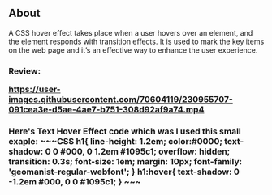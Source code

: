 ## About 
A CSS hover effect takes place when a user hovers over an element, and the element responds with transition effects. It is used to mark the key items on the web page and it’s an effective way to enhance the user experience.

<h3>Review:

https://user-images.githubusercontent.com/70604119/230955707-091cea3e-d5ae-4ae7-b751-308d92af9a74.mp4

<h3>Here's Text Hover Effect code which was I used this small exaple:
~~~CSS
  h1{
    line-height: 1.2em;
    color:#0000;
    text-shadow: 0 0 #000, 0 1.2em #1095c1;
    overflow: hidden;
    transition: 0.3s;
    font-size: 1em;
    margin: 10px;
    font-family: 'geomanist-regular-webfont';
}
h1:hover{
    text-shadow: 0 -1.2em #000, 0 0 #1095c1;
}
~~~

